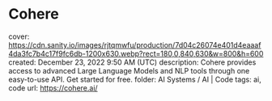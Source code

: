 # Cohere

cover: https://cdn.sanity.io/images/rjtqmwfu/production/7d04c26074e401d4eaaaf4da3fc7b4c17f9fc6db-1200x630.webp?rect=180,0,840,630&w=800&h=600
created: December 23, 2022 9:50 AM (UTC)
description: Cohere provides access to advanced Large Language Models and NLP tools through one easy-to-use API. Get started for free.
folder: AI Systems / AI | Code
tags: ai, code
url: https://cohere.ai/